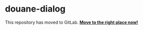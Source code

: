 # douane-dialog

This repository has moved to GitLab. [**Move to the right place now!**](https://gitlab.com/douaneapp/douane-dialog)
